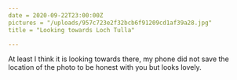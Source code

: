 ```yaml
---
date = 2020-09-22T23:00:00Z
pictures = "/uploads/957c723e2f32bcb6f91209cd1af39a28.jpg"
title = "Looking towards Loch Tulla"

---
```

At least I think it is looking towards there, my phone did not save the location of the photo to be honest with you but looks lovely.